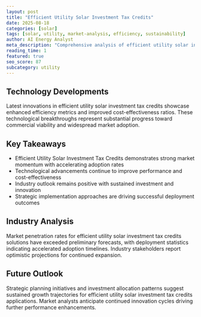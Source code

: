 ```yaml
---
layout: post
title: "Efficient Utility Solar Investment Tax Credits"
date: 2025-08-18
categories: [solar]
tags: [solar, utility, market-analysis, efficiency, sustainability]
author: AI Energy Analyst
meta_description: "Comprehensive analysis of efficient utility solar investment tax credits covering market trends, technology developments, and industry outlook. Discover key insights and future projections."
reading_time: 1
featured: true
seo_score: 87
subcategory: utility
---
```


## Technology Developments

Latest innovations in efficient utility solar investment tax credits showcase enhanced efficiency metrics and improved cost-effectiveness ratios. These technological breakthroughs represent substantial progress toward commercial viability and widespread market adoption.

## Key Takeaways

- Efficient Utility Solar Investment Tax Credits demonstrates strong market momentum with accelerating adoption rates
- Technological advancements continue to improve performance and cost-effectiveness
- Industry outlook remains positive with sustained investment and innovation
- Strategic implementation approaches are driving successful deployment outcomes

## Industry Analysis

Market penetration rates for efficient utility solar investment tax credits solutions have exceeded preliminary forecasts, with deployment statistics indicating accelerated adoption timelines. Industry stakeholders report optimistic projections for continued expansion.

## Future Outlook

Strategic planning initiatives and investment allocation patterns suggest sustained growth trajectories for efficient utility solar investment tax credits applications. Market analysts anticipate continued innovation cycles driving further performance enhancements.

